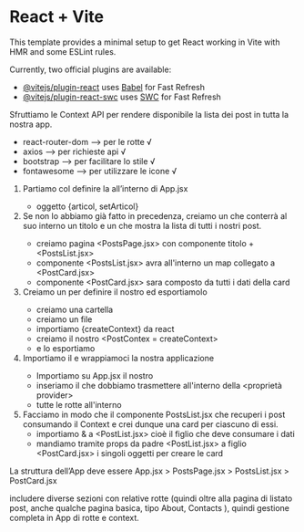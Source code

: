 # React + Vite

This template provides a minimal setup to get React working in Vite with HMR and some ESLint rules.

Currently, two official plugins are available:

- [@vitejs/plugin-react](https://github.com/vitejs/vite-plugin-react/blob/main/packages/plugin-react/README.md) uses [Babel](https://babeljs.io/) for Fast Refresh
- [@vitejs/plugin-react-swc](https://github.com/vitejs/vite-plugin-react-swc) uses [SWC](https://swc.rs/) for Fast Refresh


<!-- Consegna -->
Sfruttiamo le Context API per rendere disponibile la lista dei post in tutta la nostra app.

<!-- preparazione del progetto -->
<!-- pacchetti installati -->
- react-router-dom  --> per le rotte √
- axios --> per richieste api √
- bootstrap --> per facilitare lo stile √
- fontawesome --> per utilizzare le icone √


<!-- esercizio -->
1. Partiamo col definire la <lista dei post> all’interno di App.jsx
    - oggetto {articol, setArticol}
2. Se non lo abbiamo già fatto in precedenza, creiamo un <componente PostsPage.jsx> che conterrà al suo interno un titolo e un <componente PostsList.jsx> che mostra la lista di tutti i nostri post.
    - creiamo pagina <PostsPage.jsx> con componente titolo + <PostsList.jsx>
    - componente <PostsList.jsx> avra all'interno un map collegato a <PostCard.jsx>
    - componente <PostCard.jsx> sara composto da tutti i dati della card
3. Creiamo un <file> per definire il nostro <Context> ed esportiamolo
    - creiamo una cartella <Context>
    - creiamo un file <PostContext>
    - importiamo {createContext} da react
    - creiamo il nostro <PostContex = createContext>
    - e lo esportiamo
4. Importiamo il <Provider in App.jsx> e wrappiamoci la nostra applicazione
    - Importiamo su App.jsx il nostro <PostContext>
    - inseriamo il <valore> che dobbiamo trasmettere all'interno della <proprietà provider>
    - <wrappiamo> tutte le rotte all'interno
5. Facciamo in modo che il componente PostsList.jsx che recuperi i post consumando il Context e crei dunque una card per ciascuno di essi.
    - importiamo <useContext> & <PostContext> a <PostList.jsx> cioè il figlio che deve consumare i dati
    - mandiamo tramite props da padre <PostList.jsx> a figlio <PostCard.jsx> i singoli oggetti per creare le card

<!-- NOTE -->
La struttura dell’App deve essere App.jsx > PostsPage.jsx > PostsList.jsx > PostCard.jsx

<!-- Bonus -->
includere diverse sezioni con relative rotte (quindi oltre alla pagina di listato post, anche qualche pagina basica, tipo About, Contacts ), quindi gestione completa in App di rotte e context.